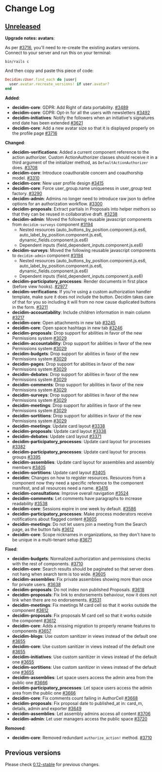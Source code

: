 # Change Log

## [Unreleased](https://github.com/decidim/decidim/tree/HEAD)

**Upgrade notes: avatars**:

As per [\#3716](https://github.com/decidim/decidim/pull/3716), you'll need to
re-create the existing avatars versions. Connect to your server and run this on
your terminal:

```console
bin/rails c
```

And then copy and paste this piece of code:

```ruby
Decidim::User.find_each do |user|
  user.avatar.recreate_versions! if user.avatar?
end
```

**Added**:

- **decidim-core**: GDPR: Add Right of data portability. [\#3489](https://github.com/decidim/decidim/pull/3489)
- **decidim-core**: GDPR: Opt-in for all the users with newsletters [\#3492](https://github.com/decidim/decidim/issues/3492)
- **decidim-initiatives**: Notify the followers when an initiative's signatures end date has been extended [\#3621](https://github.com/decidim/decidim/pull/3621)
- **decidim-core**: Add a new avatar size so that it is displayed properly on the profile page [\#3716](https://github.com/decidim/decidim/pull/3716)

**Changed**:

- **decidim-verifications**: Added a current component reference to the action authorizer. Custom ActionAuthorizer classes should receive it in a third argument of the initializer method, as `DefaultActionAuthorizer` does. [\#3708](https://github.com/decidim/decidim/pull/3708)
- **decidim-core**: Introduce coauthorable concern and coauthorship model. [\#3310](https://github.com/decidim/decidim/pull/3310)
- **decidim-core**: New user profile design [\#3415](https://github.com/decidim/decidim/pull/3290)
- **decidim-core**: Force user_group.name uniqueness in user_group test factory. [\#3290](https://github.com/decidim/decidim/pull/3290)
- **decidim-admin**: Admins no longer need to introduce raw json to define options for an authorization workflow. [\#3300](https://github.com/decidim/decidim/pull/3300)
- **decidim-proposals**: Extract partials in Proposals into helper methors so that they can be reused in collaborative draft. [\#3238](https://github.com/decidim/decidim/pull/3238)
- **decidim-admin**: Moved the following reusable javascript components from `decidim-surveys` component [\#3194](https://github.com/decidim/decidim/pull/3194)
  - Nested resources (auto_buttons_by_position.component.js.es6, auto_label_by_position.component.js.es6, dynamic_fields.component.js.es6)
  - Dependent inputs (field_dependent_inputs.component.js.es6)
- **decidim-surveys**: Moved the following reusable javascript components to `decidim-admin` component [\#3194](https://github.com/decidim/decidim/pull/3194)
  - Nested resources (auto_buttons_by_position.component.js.es6, auto_label_by_position.component.js.es6, dynamic_fields.component.js.es6)
  - Dependent inputs (field_dependent_inputs.component.js.es6)
- **decidim-participatory_processes**: Render documents in first place (before view hooks). [\#2977](https://github.com/decidim/decidim/pull/2977)
- **decidim-verifications**: If you're using a custom authorization handler template, make sure it does not include the button. Decidim takes care of that for you so including it will from no now cause duplicated buttons in the form. [\#3211](https://github.com/decidim/decidim/pull/3211)
- **decidim-accountability**: Include children information in main column [\#3217](https://github.com/decidim/decidim/pull/3217)
- **decidim-core**: Open attachments in new tab [\#3245](https://github.com/decidim/decidim/pull/3245)
- **decidim-core**: Open space hashtags in new tab [\#3246](https://github.com/decidim/decidim/pull/3246)
- **decidim-proposals**: Drop support for abilities in favor of the new Permissions system [\#3029](https://github.com/decidim/decidim/pull/3029)
- **decidim-accountability**: Drop support for abilities in favor of the new Permissions system [\#3029](https://github.com/decidim/decidim/pull/3029)
- **decidim-budgets**: Drop support for abilities in favor of the new Permissions system [\#3029](https://github.com/decidim/decidim/pull/3029)
- **decidim-pages**: Drop support for abilities in favor of the new Permissions system [\#3029](https://github.com/decidim/decidim/pull/3029)
- **decidim-debates**: Drop support for abilities in favor of the new Permissions system [\#3029](https://github.com/decidim/decidim/pull/3029)
- **decidim-comments**: Drop support for abilities in favor of the new Permissions system [\#3029](https://github.com/decidim/decidim/pull/3029)
- **decidim-surveys**: Drop support for abilities in favor of the new Permissions system [\#3029](https://github.com/decidim/decidim/pull/3029)
- **decidim-meetings**: Drop support for abilities in favor of the new Permissions system [\#3029](https://github.com/decidim/decidim/pull/3029)
- **decidim-sortitions**: Drop support for abilities in favor of the new Permissions system [\#3029](https://github.com/decidim/decidim/pull/3029)
- **decidim-meetings**: Update card layout [\#3338](https://github.com/decidim/decidim/pull/3338)
- **decidim-proposals**: Update card layout [\#3338](https://github.com/decidim/decidim/pull/3338)
- **decidim-debates**: Update card layout [\#3371](https://github.com/decidim/decidim/pull/3371)
- **decidim-participatory_processes**: Update card layout for processes [\#3382](https://github.com/decidim/decidim/pull/3382)
- **decidim-participatory_processes**: Update card layout for process groups [\#3395](https://github.com/decidim/decidim/pull/3395)
- **decidim-assemblies**: Update card layout for assemblies and assembly members [\#3405](https://github.com/decidim/decidim/pull/3405)
- **decidim-sortitions**: Update card layout [\#3405](https://github.com/decidim/decidim/pull/3405)
- **decidim**: Changes on how to register resources. Resources from a component now they need a specific reference to the component manifest, and all resources need a name. [\#3416](https://github.com/decidim/decidim/pull/3416)
- **decidim-consultations**: Improve overall navigation [\#3524](https://github.com/decidim/decidim/pull/3524)
- **decidim-comments**: Let comments have paragraphs to increase readability [\#3538](https://github.com/decidim/decidim/pull/3538)
- **decidim-core**: Sessions expire in one week by default. [\#3586](https://github.com/decidim/decidim/pull/3586)
- **decidim-participatory_processes**: Make process moderators receive notifications about flagged content [\#3605](https://github.com/decidim/decidim/pull/3605)
- **decidim-meetings**: Do not let users join a meeting from the Search page, as the button fails [\#3612](https://github.com/decidim/decidim/pull/3612)
- **decidim-core**: Scope nicknames in organizations, so they don't have to be unique in a multi-tenant setup [\#3671](https://github.com/decidim/decidim/pull/3671)

**Fixed**:

- **decidim-budgets**: Normalized authorization and permissions checks with the rest of components. [\#3710](https://github.com/decidim/decidim/pull/3710)
- **decidim-core**: Search results should be paginated so that server does not hang when search term is too wide. [\#3605](https://github.com/decidim/decidim/pull/3605)
- **decidim-assemblies**: Fix private assemblies showing more than once for private users. [\#3638](https://github.com/decidim/decidim/pull/3638)
- **decidim-proposals**: Do not index non published Proposals. [\#3618](https://github.com/decidim/decidim/pull/3618)
- **decidim-proposals**: Fix link to endorsements behaviour, now it does not link when there are no endorsements. [\#3531](https://github.com/decidim/decidim/pull/3531)
- **decidim-meetings**: Fix meetings M card cell so that it works outside the component [\#3612](https://github.com/decidim/decidim/pull/3612)
- **decidim-proposals**: Fix proposals M card cell so that it works outside the component [\#3612](https://github.com/decidim/decidim/pull/3612)
- **decidim-core**: Adds a missing migration to properly rename features to components [\#3657](https://github.com/decidim/decidim/pull/3657)
- **decidim-blogs**: Use custom sanitizer in views instead of the default one [\#3655](https://github.com/decidim/decidim/pull/3655)
- **decidim-core**: Use custom sanitizer in views instead of the default one [\#3655](https://github.com/decidim/decidim/pull/3655)
- **decidim-initiatives**: Use custom sanitizer in views instead of the default one [\#3655](https://github.com/decidim/decidim/pull/3655)
- **decidim-sortitions**: Use custom sanitizer in views instead of the default one [\#3655](https://github.com/decidim/decidim/pull/3655)
- **decidim-assemblies**: Let space users access the admin area from the public one [\#3666](https://github.com/decidim/decidim/pull/3666)
- **decidim-participatory_processes**: Let space users access the admin area from the public one [\#3666](https://github.com/decidim/decidim/pull/3666)
- **decidim-core**: Fix comments count failing in AuthorCell [\#3668](https://github.com/decidim/decidim/pull/3668)
- **decidim-proposals**: Fix proposal date to published_at in: card_m, details, admin and exporter [\#3649](https://github.com/decidim/decidim/pull/3649)
- **decidim-assemblies**: Let assembly admins access all content [\#3706](https://github.com/decidim/decidim/pull/3706)
- **decidim-admin**: Let user managers access the public space [\#3720](https://github.com/decidim/decidim/pull/3720)

**Removed**:

- **decidim-core**: Removed redundant `authorize_action!` method. [\#3710](https://github.com/decidim/decidim/pull/3710)

## Previous versions

Please check [0.12-stable](https://github.com/decidim/decidim/blob/0.12-stable/CHANGELOG.md) for previous changes.
